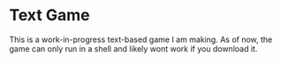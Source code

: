 # Text Game
This is a work-in-progress text-based game I am making. As of now, the game can only run in a shell and likely wont work if you download it.